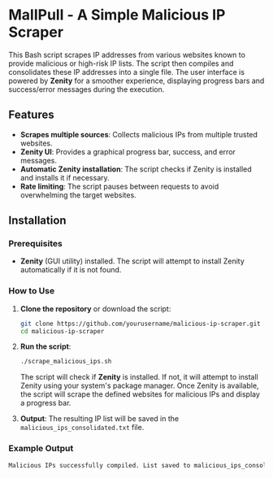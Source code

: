 # MalIPull - A Simple Malicious IP Scraper

This Bash script scrapes IP addresses from various websites known to provide malicious or high-risk IP lists. The script then compiles and consolidates these IP addresses into a single file. The user interface is powered by **Zenity** for a smoother experience, displaying progress bars and success/error messages during the execution.

## Features

- **Scrapes multiple sources**: Collects malicious IPs from multiple trusted websites.
- **Zenity UI**: Provides a graphical progress bar, success, and error messages.
- **Automatic Zenity installation**: The script checks if Zenity is installed and installs it if necessary.
- **Rate limiting**: The script pauses between requests to avoid overwhelming the target websites.

## Installation

### Prerequisites

- **Zenity** (GUI utility) installed. The script will attempt to install Zenity automatically if it is not found.

### How to Use

1. **Clone the repository** or download the script:
    ```bash
    git clone https://github.com/yourusername/malicious-ip-scraper.git
    cd malicious-ip-scraper
    ```

2. **Run the script**:
    ```bash
    ./scrape_malicious_ips.sh
    ```

   The script will check if **Zenity** is installed. If not, it will attempt to install Zenity using your system's package manager. Once Zenity is available, the script will scrape the defined websites for malicious IPs and display a progress bar. 

3. **Output**: The resulting IP list will be saved in the `malicious_ips_consolidated.txt` file.

### Example Output

```bash
Malicious IPs successfully compiled. List saved to malicious_ips_consolidated.txt
